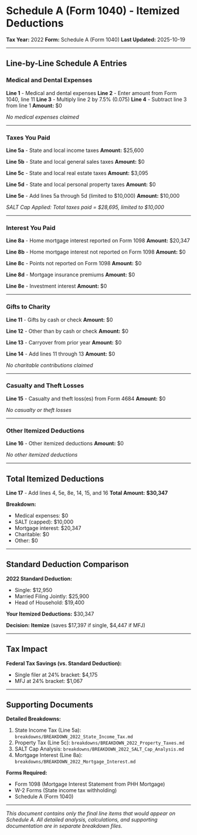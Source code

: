 # Schedule A (Form 1040) - Itemized Deductions
**Tax Year:** 2022
**Form:** Schedule A (Form 1040)
**Last Updated:** 2025-10-19

---

## Line-by-Line Schedule A Entries

### Medical and Dental Expenses
**Line 1** - Medical and dental expenses
**Line 2** - Enter amount from Form 1040, line 11
**Line 3** - Multiply line 2 by 7.5% (0.075)
**Line 4** - Subtract line 3 from line 1
**Amount:** $0

*No medical expenses claimed*

---

### Taxes You Paid

**Line 5a** - State and local income taxes
**Amount:** $25,600

**Line 5b** - State and local general sales taxes
**Amount:** $0

**Line 5c** - State and local real estate taxes
**Amount:** $3,095

**Line 5d** - State and local personal property taxes
**Amount:** $0

**Line 5e** - Add lines 5a through 5d (limited to $10,000)
**Amount:** $10,000

*SALT Cap Applied: Total taxes paid = $28,695, limited to $10,000*

---

### Interest You Paid

**Line 8a** - Home mortgage interest reported on Form 1098
**Amount:** $20,347

**Line 8b** - Home mortgage interest not reported on Form 1098
**Amount:** $0

**Line 8c** - Points not reported on Form 1098
**Amount:** $0

**Line 8d** - Mortgage insurance premiums
**Amount:** $0

**Line 8e** - Investment interest
**Amount:** $0

---

### Gifts to Charity

**Line 11** - Gifts by cash or check
**Amount:** $0

**Line 12** - Other than by cash or check
**Amount:** $0

**Line 13** - Carryover from prior year
**Amount:** $0

**Line 14** - Add lines 11 through 13
**Amount:** $0

*No charitable contributions claimed*

---

### Casualty and Theft Losses

**Line 15** - Casualty and theft loss(es) from Form 4684
**Amount:** $0

*No casualty or theft losses*

---

### Other Itemized Deductions

**Line 16** - Other itemized deductions
**Amount:** $0

*No other itemized deductions*

---

## Total Itemized Deductions

**Line 17** - Add lines 4, 5e, 8e, 14, 15, and 16
**Total Amount:** **$30,347**

**Breakdown:**
- Medical expenses: $0
- SALT (capped): $10,000
- Mortgage interest: $20,347
- Charitable: $0
- Other: $0

---

## Standard Deduction Comparison

**2022 Standard Deduction:**
- Single: $12,950
- Married Filing Jointly: $25,900
- Head of Household: $19,400

**Your Itemized Deductions:** $30,347

**Decision:** **Itemize** (saves $17,397 if single, $4,447 if MFJ)

---

## Tax Impact

**Federal Tax Savings (vs. Standard Deduction):**
- Single filer at 24% bracket: $4,175
- MFJ at 24% bracket: $1,067

---

## Supporting Documents

**Detailed Breakdowns:**
1. State Income Tax (Line 5a): `breakdowns/BREAKDOWN_2022_State_Income_Tax.md`
2. Property Tax (Line 5c): `breakdowns/BREAKDOWN_2022_Property_Taxes.md`
3. SALT Cap Analysis: `breakdowns/BREAKDOWN_2022_SALT_Cap_Analysis.md`
4. Mortgage Interest (Line 8a): `breakdowns/BREAKDOWN_2022_Mortgage_Interest.md`

**Forms Required:**
- Form 1098 (Mortgage Interest Statement from PHH Mortgage)
- W-2 Forms (State income tax withholding)
- Schedule A (Form 1040)

---

*This document contains only the final line items that would appear on Schedule A. All detailed analysis, calculations, and supporting documentation are in separate breakdown files.*
